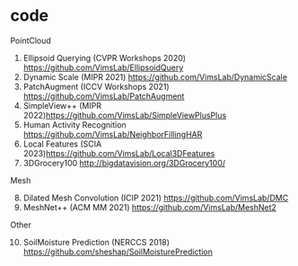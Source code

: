 # code

PointCloud

1. Ellipsoid Querying (CVPR Workshops 2020) https://github.com/VimsLab/EllipsoidQuery
2. Dynamic Scale (MIPR 2021) https://github.com/VimsLab/DynamicScale
3. PatchAugment (ICCV Workshops 2021) https://github.com/VimsLab/PatchAugment
4. SimpleView++ (MIPR 2022)https://github.com/VimsLab/SimpleViewPlusPlus
5. Human Activity Recognition https://github.com/VimsLab/NeighborFillingHAR
6. Local Features (SCIA 2023)https://github.com/VimsLab/Local3DFeatures
7. 3DGrocery100 http://bigdatavision.org/3DGrocery100/

Mesh

8. Dilated Mesh Convolution (ICIP 2021) https://github.com/VimsLab/DMC
9. MeshNet++ (ACM MM 2021) https://github.com/VimsLab/MeshNet2

Other 

10. SoilMoisture Prediction (NERCCS 2018) https://github.com/sheshap/SoilMoisturePrediction

